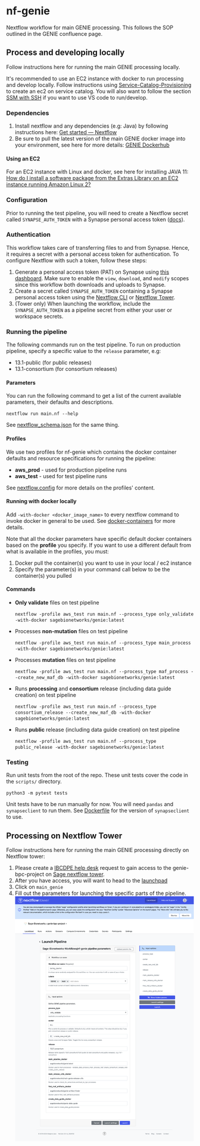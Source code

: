 # nf-genie

Nextflow workflow for main GENIE processing.  This follows the SOP outlined in the GENIE confluence page.

## Process and developing locally

Follow instructions here for running the main GENIE processing locally. 

It's recommended to use an EC2 instance with docker to run processing and develop locally. Follow instructions using [Service-Catalog-Provisioning](https://help.sc.sageit.org/sc/Service-Catalog-Provisioning.938836322.html) to create an ec2 on service catalog. You will also want to follow the section [SSM with SSH](https://help.sc.sageit.org/sc/Service-Catalog-Provisioning.938836322.html#ServiceCatalogProvisioning-SSMwithSSH) if you want to use VS code to run/develop.

### Dependencies

1. Install nextflow and any dependencies (e.g: Java) by following instructions here: [Get started — Nextflow](https://www.nextflow.io/docs/latest/getstarted.html#get-started)
2. Be sure to pull the latest version of the main GENIE docker image into your environment, see here for more details: [GENIE Dockerhub](https://github.com/Sage-Bionetworks/Genie/blob/develop/CONTRIBUTING.md#dockerhub)

#### Using an EC2

For an EC2 instance with Linux and docker, see here for installing JAVA 11: [How do I install a software package from the Extras Library on an EC2 instance running Amazon Linux 2?](https://aws.amazon.com/premiumsupport/knowledge-center/ec2-install-extras-library-software/)

### Configuration

Prior to running the test pipeline, you will need to create a Nextflow secret called `SYNAPSE_AUTH_TOKEN`
with a Synapse personal access token ([docs](#authentication)).

### Authentication

This workflow takes care of transferring files to and from Synapse. Hence, it requires a secret with a personal access token for authentication. To configure Nextflow with such a token, follow these steps:

1. Generate a personal access token (PAT) on Synapse using [this dashboard](https://www.synapse.org/#!PersonalAccessTokens:). Make sure to enable the `view`, `download`, and `modify` scopes since this workflow both downloads and uploads to Synapse.
2. Create a secret called `SYNAPSE_AUTH_TOKEN` containing a Synapse personal access token using the [Nextflow CLI](https://nextflow.io/docs/latest/secrets.html) or [Nextflow Tower](https://help.tower.nf/latest/secrets/overview/).
3. (Tower only) When launching the workflow, include the `SYNAPSE_AUTH_TOKEN` as a pipeline secret from either your user or workspace secrets.

### Running the pipeline

The following commands run on the test pipeline. To run on production pipeline, specify a specific value to the `release` parameter, e.g:

- 13.1-public (for public releases)
- 13.1-consortium (for consortium releases)

#### Parameters

You can run the following command to get a list of the current available
parameters, their defaults and descriptions.

```
nextflow run main.nf --help
```

See [nextflow_schema.json](https://github.com/Sage-Bionetworks-Workflows/nf-genie/blob/main/nextflow_schema.json) for the same thing.

#### Profiles

We use two profiles for nf-genie which contains the docker container defaults and resource specifications for running the pipeline:

- **aws_prod** - used for production pipeline runs
- **aws_test** - used for test pipeline runs

See [nextflow.config](https://github.com/Sage-Bionetworks-Workflows/nf-genie/blob/main/nextflow.config) for more details on the profiles' content.

#### Running with docker locally

Add `-with-docker <docker_image_name>` to every nextflow command to invoke docker in general to be used. See [docker-containers](https://www.nextflow.io/docs/latest/docker.html#docker-containers) for more details.

Note that all the docker parameters have specific default docker containers based on the **profile** you specify. If you want to use a different default from what is available in the profiles, you must:

1. Docker pull the container(s) you want to use in your local / ec2 instance
2. Specify the parameter(s) in your command call below to be the container(s) you pulled

#### Commands
* **Only validate** files on test pipeline

    ```
    nextflow -profile aws_test run main.nf --process_type only_validate -with-docker sagebionetworks/genie:latest
    ```

* Processes **non-mutation** files on test pipeline

    ```
    nextflow -profile aws_test run main.nf --process_type main_process -with-docker sagebionetworks/genie:latest
    ```

* Processes **mutation** files on test pipeline

    ```
    nextflow -profile aws_test run main.nf --process_type maf_process --create_new_maf_db -with-docker sagebionetworks/genie:latest
    ```

* Runs **processing** and **consortium** release (including data guide creation) on test pipeline
    ```
    nextflow -profile aws_test run main.nf --process_type consortium_release --create_new_maf_db -with-docker sagebionetworks/genie:latest
    ```

* Runs **public** release (including data guide creation) on test pipeline

    ```
    nextflow -profile aws_test run main.nf --process_type public_release -with-docker sagebionetworks/genie:latest
    ```

### Testing

Run unit tests from the root of the repo. These unit tests cover the code in the `scripts/` directory.

```
python3 -m pytest tests
```

Unit tests have to be run manually for now. You will need
`pandas` and `synapseclient` to run them. See [Dockerfile](https://github.com/Sage-Bionetworks-Workflows/nf-genie/blob/main/scripts/release_utils/Dockerfile) for the version of `synapseclient` to use.

## Processing on Nextflow Tower

Follow instructions here for running the main GENIE processing directly on Nextflow tower:

1. Please create a [IBCDPE help desk](https://sagebionetworks.jira.com/servicedesk/customer/portal/5) request to gain access to the genie-bpc-project on [Sage nextflow tower](https://tower.sagebionetworks.org/login).
1. After you have access, you will want to head to the [launchpad](https://tower.sagebionetworks.org/orgs/Sage-Bionetworks/workspaces/genie-bpc-project/launchpad)
1. Click on `main_genie`
1. Fill out the parameters for launching the specific parts of the pipeline. ![launch_nf.png](img/launch_nf.png)
